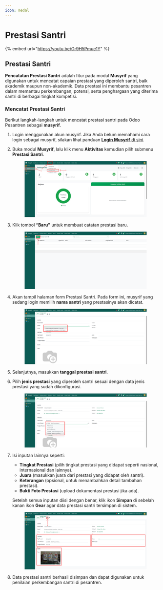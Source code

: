 ```yaml
---
icon: medal
---
```


# Prestasi Santri

{% embed url="https://youtu.be/Gr9H5Pmue1Y" %}

## Prestasi Santri

**Pencatatan Prestasi Santri** adalah fitur pada modul **Musyrif** yang digunakan untuk mencatat capaian prestasi yang diperoleh santri, baik akademik maupun non-akademik. Data prestasi ini membantu pesantren dalam memantau perkembangan, potensi, serta penghargaan yang diterima santri di berbagai tingkat kompetisi.

### Mencatat Prestasi Santri

Berikut langkah-langkah untuk mencatat prestasi santri pada Odoo Pesantren sebagai **musyrif**.

1. Login menggunakan akun musyrif. Jika Anda belum memahami cara login sebagai musyrif, silakan lihat panduan [**Login Musyrif** di sini](../../../setup-and-konfigurasi/panduan-login/login-musyrif.md).
2.  Buka modul **Musyrif**, lalu klik menu **Aktivitas** kemudian pilih submenu **Prestasi Santri**.

    <figure><img src="../../../.gitbook/assets/images-391.png" alt=""><figcaption></figcaption></figure>


3.  Klik tombol **“Baru”** untuk membuat catatan prestasi baru.

    <figure><img src="../../../.gitbook/assets/images-392.png" alt=""><figcaption></figcaption></figure>


4.  Akan tampil halaman form Prestasi Santri. Pada form ini, musyrif yang sedang login memilih **nama santri** yang prestasinya akan dicatat.

    <figure><img src="../../../.gitbook/assets/images-393.png" alt=""><figcaption></figcaption></figure>


5. Selanjutnya, masukkan **tanggal prestasi santri**.
6.  Pilih **jenis prestasi** yang diperoleh santri sesuai dengan data jenis prestasi yang sudah dikonfigurasi.

    <figure><img src="../../../.gitbook/assets/images-394.png" alt=""><figcaption></figcaption></figure>


7.  Isi inputan lainnya seperti:

    * **Tingkat Prestasi** (pilih tingkat prestasi yang didapat seperti nasional, internasional dan lainnya).
    * **Juara** (masukkan juara dari prestasi yang didapat oleh santri).
    * **Keterangan** (opsional, untuk menambahkan detail tambahan prestasi).
    * **Bukti Foto Prestasi** (upload dokumentasi prestasi jika ada).

    Setelah semua inputan diisi dengan benar, klik ikon **Simpan** di sebelah kanan ikon **Gear** agar data prestasi santri tersimpan di sistem.

    <figure><img src="../../../.gitbook/assets/images-395.png" alt=""><figcaption></figcaption></figure>


8. Data prestasi santri berhasil disimpan dan dapat digunakan untuk penilaian perkembangan santri di pesantren.
